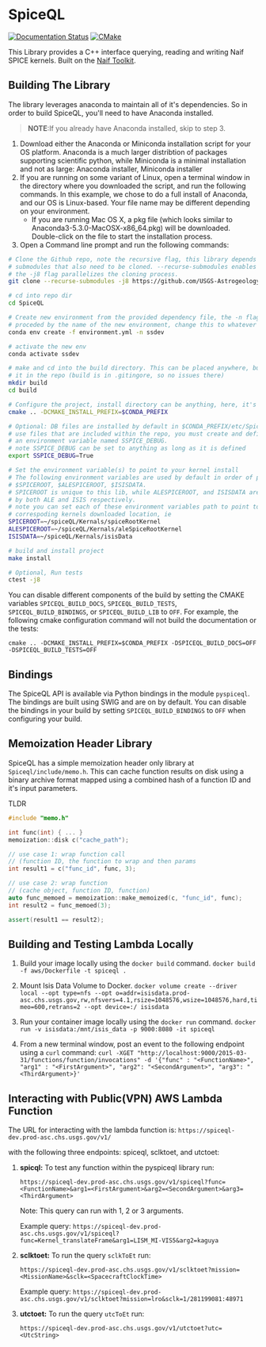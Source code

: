 # SpiceQL
[![Documentation Status](https://readthedocs.org/projects/sugar-spice/badge/?version=latest)](http://sugar-spice.readthedocs.io/?badge=latest) [![CMake](https://github.com/USGS-Astrogeology/SpiceQL/actions/workflows/ctests.yml/badge.svg)](https://github.com/USGS-Astrogeology/SpiceQL/actions/workflows/ctests.yml)

This Library provides a C++ interface querying, reading and writing Naif SPICE kernels. Built on the [Naif Toolkit](https://naif.jpl.nasa.gov/naif/toolkit.html).


## Building The Library

The library leverages anaconda to maintain all of it's dependencies. So in order to build SpiceQL, you'll need to have Anaconda installed.

> **NOTE**:If you already have Anaconda installed, skip to step 3.

1. Download either the Anaconda or Miniconda installation script for your OS platform. Anaconda is a much larger distribtion of packages supporting scientific python, while Miniconda is a minimal installation and not as large: Anaconda installer, Miniconda installer
1. If you are running on some variant of Linux, open a terminal window in the directory where you downloaded the script, and run the following commands. In this example, we chose to do a full install of Anaconda, and our OS is Linux-based. Your file name may be different depending on your environment.
   * If you are running Mac OS X, a pkg file (which looks similar to Anaconda3-5.3.0-MacOSX-x86_64.pkg) will be downloaded. Double-click on the file to start the installation process.
1. Open a Command line prompt and run the following commands:

```bash
# Clone the Github repo, note the recursive flag, this library depends on
# submodules that also need to be cloned. --recurse-submodules enables this and
# the -j8 flag parallelizes the cloning process.
git clone --recurse-submodules -j8 https://github.com/USGS-Astrogeology/SpiceQL.git

# cd into repo dir
cd SpiceQL

# Create new environment from the provided dependency file, the -n flag is
# proceded by the name of the new environment, change this to whatever works for you
conda env create -f environment.yml -n ssdev

# activate the new env
conda activate ssdev

# make and cd into the build directory. This can be placed anywhere, but here, we make
# it in the repo (build is in .gitingore, so no issues there)
mkdir build
cd build

# Configure the project, install directory can be anything, here, it's the conda env
cmake .. -DCMAKE_INSTALL_PREFIX=$CONDA_PREFIX

# Optional: DB files are installed by default in $CONDA_PREFIX/etc/SpiceQL/db to 
# use files that are included within the repo, you must create and define 
# an environment variable named SSPICE_DEBUG. 
# note SSPICE_DEBUG can be set to anything as long as it is defined
export SSPICE_DEBUG=True

# Set the environment variable(s) to point to your kernel install 
# The following environment variables are used by default in order of priority: 
# $SPICEROOT, $ALESPICEROOT, $ISISDATA. 
# SPICEROOT is unique to this lib, while ALESPICEROOT, and ISISDATA are used 
# by both ALE and ISIS respectively. 
# note you can set each of these environment variables path to point to the
# correspoding kernels downloaded location, ie 
SPICEROOT=~/spiceQL/Kernals/spiceRootKernel
ALESPICEROOT=~/spiceQL/Kernals/aleSpiceRootKernel
ISISDATA=~/spiceQL/Kernals/isisData

# build and install project
make install

# Optional, Run tests
ctest -j8
```

You can disable different components of the build by setting the CMAKE variables `SPICEQL_BUILD_DOCS`, `SPICEQL_BUILD_TESTS`, `SPICEQL_BUILD_BINDINGS`, or `SPICEQL_BUILD_LIB` to `OFF`. For example, the following cmake configuration command will not build the documentation or the tests:

```
cmake .. -DCMAKE_INSTALL_PREFIX=$CONDA_PREFIX -DSPICEQL_BUILD_DOCS=OFF -DSPICEQL_BUILD_TESTS=OFF
```

## Bindings

The SpiceQL API is available via Python bindings in the module `pyspiceql`. The bindings are built using SWIG and are on by default. You can disable the bindings in your build by setting `SPICEQL_BUILD_BINDINGS` to `OFF` when configuring your build.

## Memoization Header Library 

SpiceQL has a simple memoization header only library at `Spiceql/include/memo.h`. This can cache function results on disk using a binary archive format mapped using a combined hash of a function ID and it's input parameters. 

TLDR 
```C++
#include "memo.h"

int func(int) { ... }
memoization::disk c("cache_path");

// use case 1: wrap function call
// (function ID, the function to wrap and then params
int result1 = c("func_id", func, 3);

// use case 2: wrap function
// (cache object, function ID, function)
auto func_memoed = memoization::make_memoized(c, "func_id", func);
int result2 = func_memoed(3);

assert(result1 == result2);
```


## Building and Testing Lambda Locally

1. Build your image locally using the `docker build` command.
`docker build -f aws/Dockerfile -t spiceql .`

2. Mount Isis Data Volume to Docker.
`docker volume create --driver local --opt type=nfs --opt o=addr=isisdata.prod-asc.chs.usgs.gov,rw,nfsvers=4.1,rsize=1048576,wsize=1048576,hard,timeo=600,retrans=2 --opt device=:/ isisdata `

2. Run your container image locally using the `docker run` command.
`docker run -v isisdata:/mnt/isis_data -p 9000:8080 -it spiceql`

3. From a new terminal window, post an event to the following endpoint using a `curl` command:
`curl -XGET "http://localhost:9000/2015-03-31/functions/function/invocations" -d '{"func" : "<FunctionName>", "arg1" : "<FirstArgument>", "arg2": "<SecondArgument>", "arg3": "<ThirdArgument>}'`

## Interacting with Public(VPN) AWS Lambda Function

The URL for interacting with the lambda function is:
`https://spiceql-dev.prod-asc.chs.usgs.gov/v1/`

with the following three endpoints: spiceql, sclktoet, and utctoet:

1. **spicql:** To test any function within the pyspiceql library run:

   `https://spiceql-dev.prod-asc.chs.usgs.gov/v1/spiceql?func=<FunctionName>&arg1=<FirstArgument>&arg2=<SecondArgument>&arg3=<ThirdArgument>`

   Note: This query can run with 1, 2 or 3 arguments.

   Example query: `https://spiceql-dev.prod-asc.chs.usgs.gov/v1/spiceql?func=Kernel_translateFrame&arg1=LISM_MI-VIS5&arg2=kaguya`

2. **sclktoet:** To run the query `sclkToEt` run:

   `https://spiceql-dev.prod-asc.chs.usgs.gov/v1/sclktoet?mission=<MissionName>&sclk=<SpacecraftClockTime>`

   Example query: `https://spiceql-dev.prod-asc.chs.usgs.gov/v1/sclktoet?mission=lro&sclk=1/281199081:48971`

3. **utctoet:** To run the query `utcToEt` run:

   `https://spiceql-dev.prod-asc.chs.usgs.gov/v1/utctoet?utc=<UtcString>`



